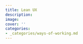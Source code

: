 ```yaml
---
title: Lean UX
description: 
image: 
cover: ''
categories:
- _categories/ways-of-working.md
---
```

